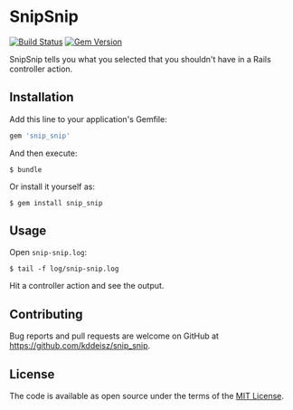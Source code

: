 # SnipSnip

[![Build Status](https://github.com/kddeisz/snip_snip/workflows/Main/badge.svg)](https://github.com/kddeisz/snip_snip/actions)
[![Gem Version](https://img.shields.io/gem/v/snip_snip.svg)](https://rubygems.org/gems/snip_snip)

SnipSnip tells you what you selected that you shouldn't have in a Rails controller action.

## Installation

Add this line to your application's Gemfile:

```ruby
gem 'snip_snip'
```

And then execute:

    $ bundle

Or install it yourself as:

    $ gem install snip_snip

## Usage

Open `snip-snip.log`:

    $ tail -f log/snip-snip.log

Hit a controller action and see the output.

## Contributing

Bug reports and pull requests are welcome on GitHub at https://github.com/kddeisz/snip_snip.

## License

The code is available as open source under the terms of the [MIT License](https://opensource.org/licenses/MIT).
